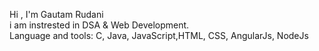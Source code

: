 Hi , I'm Gautam Rudani
<br>
i am instrested in DSA & Web Development.
<br>
Language and tools:
C, Java, JavaScript,HTML, CSS, AngularJs, NodeJs


